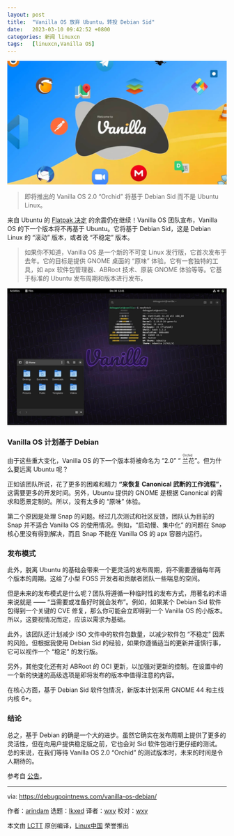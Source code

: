 ```yaml
---
layout: post
title:	"Vanilla OS 放弃 Ubuntu，转投 Debian Sid"
date:	2023-03-10 09:42:52 +0800 
categories:	新闻 linuxcn 
tags:	[linuxcn,Vanilla OS]
---
```



![](/Asserts/Images/album/202303/10/094225pw4q6gu6yguywi46.jpg)



> 
> 即将推出的 Vanilla OS 2.0 “Orchid” 将基于 Debian Sid 而不是 Ubuntu Linux。
> 
> 
> 


来自 Ubuntu 的 [Flatpak 决定](/article-15570-1.html) 的余震仍在继续！Vanilla OS 团队宣布，Vanilla OS 的下一个版本将不再基于 Ubuntu。它将基于 Debian Sid，这是 Debian Linux 的 “滚动” 版本，或者说 “不稳定” 版本。



> 
> 如果你不知道，Vanilla OS 是一个新的不可变 Linux 发行版，它首次发布于去年。它的目标是提供 GNOME 桌面的 “原味” 体验。它有一套独特的工具，如 apx 软件包管理器、ABRoot 技术、原装 GNOME 体验等等。它基于标准的 Ubuntu 发布周期和版本进行发布。
> 
> 
> 


![Vanilla OS 22.10 Kinetic 桌面](/Asserts/Images/album/202303/10/094233sllztl3fjgetwejs.jpg)


### Vanilla OS 计划基于 Debian


由于这些重大变化，Vanilla OS 的下一个版本将被命名为 “2.0” “<ruby> 兰花 <rt>  Orchid </rt></ruby>”。但为什么要远离 Ubuntu 呢？


正如该团队所说，花了更多的困难和精力 **“来恢复 Canonical 武断的工作流程”**，这需要更多的开发时间。另外，Ubuntu 提供的 GNOME 是根据 Canonical 的需求和愿景定制的。所以，没有太多的 “原味” 体验。


第二个原因是处理 Snap 的问题。经过几次测试和社区反馈，团队认为目前的 Snap 并不适合 Vanilla OS 的使用情况。例如，“启动慢、集中化” 的问题在 Snap 核心里没有得到解决，而且 Snap 不能在 Vanilla OS 的 apx 容器内运行。


### 发布模式


此外，脱离 Ubuntu 的基础会带来一个更灵活的发布周期，将不需要遵循每年两个版本的周期。这给了小型 FOSS 开发者和贡献者团队一些喘息的空间。


但是未来的发布模式是什么呢？团队将遵循一种临时性的发布方式，用著名的术语来说就是 —— “当需要或准备好时就会发布”。例如，如果某个 Debian Sid 软件包得到一个关键的 CVE 修复，那么你可能会立即得到一个 Vanilla OS 的小版本。所以，这要视情况而定，应该以需求为基础。


此外，该团队还计划减少 ISO 文件中的软件包数量，以减少软件包 “不稳定” 因素的风险。但根据我使用 Debian Sid 的经验，如果你遵循适当的更新并谨慎行事，它可以视作一个 “稳定” 的发行版。


另外，其他变化还有对 ABRoot 的 OCI 更新，以加强对更新的控制。在设置中的一个新的快速的高级选项是即将发布的版本中值得注意的内容。


在核心方面，基于 Debian Sid 软件包情况，新版本计划采用 GNOME 44 和主线内核 6+。


### 结论


总之，基于 Debian 的确是一个大的进步。虽然它确实在发布周期上提供了更多的灵活性，但在向用户提供稳定版之前，它也会对 Sid 软件包进行更仔细的测试。总的来说，在我们等待 Vanilla OS 2.0 “Orchid” 的测试版本时，未来的时间是令人期待的。


参考自 [公告](https://vanillaos.org/2023/03/07/vanilla-os-2.0-orchid-initial-work.html)。




---


via: <https://debugpointnews.com/vanilla-os-debian/>


作者：[arindam](https://debugpointnews.com/author/dpicubegmail-com/) 选题：[lkxed](https://github.com/lkxed/) 译者：[wxy](https://github.com/wxy) 校对：[wxy](https://github.com/wxy)


本文由 [LCTT](https://github.com/LCTT/TranslateProject) 原创编译，[Linux中国](https://linux.cn/) 荣誉推出
